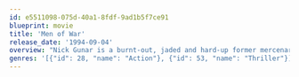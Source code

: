 ```yaml
---
id: e5511098-075d-40a1-8fdf-9ad1b5f7ce91
blueprint: movie
title: 'Men of War'
release_date: '1994-09-04'
overview: "Nick Gunar is a burnt-out, jaded and hard-up former mercenary who is having a difficult time adjusting to civilian life. At the end of his rope, he is hired by the Nitro Mine Corporation to strong-arm the natives of a South China Sea island into giving up their rights to its valuable mineral resources. Nick loathes the thought of another mission, but this seemingly easy job will earn him enough money to get back with his estranged family. He recruits some of his former mercenary buddies to help him with the job. The island people refuse to give up their land and Nick decides to help them fight the greedy corporation that hired him. As greed and treachery begin to unravel, Nick's band of mercenaries choose sides."
genres: '[{"id": 28, "name": "Action"}, {"id": 53, "name": "Thriller"}]'
---
```

